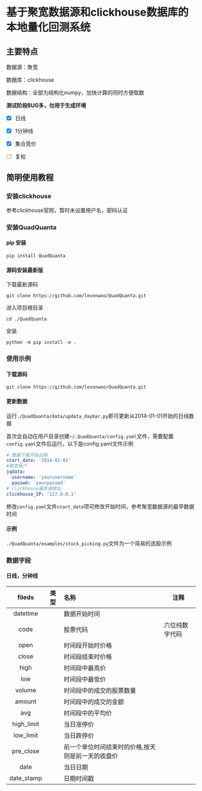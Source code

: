 # 基于聚宽数据源和clickhouse数据库的本地量化回测系统

## 主要特点

数据源：聚宽

数据库：clickhouse

数据结构：全部为结构化numpy，加快计算的同时方便取数

**测试阶段BUG多，勿用于生成环境**

- [x] 日线
- [x] 1分钟线
- [x] 集合竞价
- [ ] 复权


## 简明使用教程

### 安装clickhouse

参考clickhouse官网，暂时未设置用户名，密码认证

### 安装QuadQuanta

#### pip 安装

```
pip install QuadQuanta
```

#### 源码安装最新版

下载最新源码

```
git clone https://github.com/levonwoo/QuadQuanta.git
```

进入项目根目录

```
cd ./QuadQuanta
```

安装

```
python -m pip install -e .
```

### 使用示例

#### 下载源码

```
git clone https://github.com/levonwoo/QuadQuanta.git
```

#### 更新数据

运行`./QuadQuanta/data/updata_daybar.py`即可更新从2014-01-01开始的日线数据

首次会自动在用户目录创建`~/.QuadQuanta/config.yaml`文件，需要配置`config.yaml`文件后运行，以下是config.yaml文件示例

```yaml
# 数据下载开始日期
start_date: '2014-01-01'
#聚宽账户
jqdata:
  username: 'yourusername' 
  passwd: 'yourpasswd'
# clickhouse服务端地址
clickhouse_IP: '127.0.0.1'
```

修改`config.yaml`文件`start_date`项可修改开始时间，参考聚宽数据源的最早数据时间

#### 示例

`./QuadQuanta/examples/stock_picking.py`文件为一个简易的选股示例

### 数据字段

#### 日线，分钟线

|   fileds   | 类型 | 名称                                              | 注释           |
| :--------: | ---- | :------------------------------------------------ | -------------- |
|  datetime  |      | 数据开始时间                                      |                |
|    code    |      | 股票代码                                          | 六位纯数字代码 |
|    open    |      | 时间段开始时价格                                  |                |
|   close    |      | 时间段结束时价格                                  |                |
|    high    |      | 时间段中最高价                                    |                |
|    low     |      | 时间段中最低价                                    |                |
|   volume   |      | 时间段中的成交的股票数量                          |                |
|   amount   |      | 时间段中的成交的金额                              |                |
|    avg     |      | 时间段中的平均价                                  |                |
| high_limit |      | 当日涨停价                                        |                |
| low_limit  |      | 当日跌停价                                        |                |
| pre_close  |      | 前一个单位时间结束时的价格,按天则是前一天的收盘价 |                |
|    date    |      | 当日日期                                          |                |
| date_stamp |      | 日期时间戳                                        |                |
